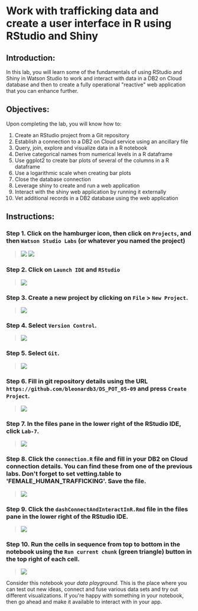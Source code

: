 # Work with trafficking data and create a user interface in R using RStudio and Shiny

## Introduction:

In this lab, you will learn some of the fundamentals of using RStudio and Shiny in Watson Studio to work and interact with data in a DB2 on Cloud database and then to create a fully operational "reactive" web application that you can enhance further.

## Objectives:

Upon completing the lab, you will know how to:

1. Create an RStudio project from a Git repository
1. Establish a connection to a DB2 on Cloud service using an ancillary file
1. Query, join, explore and visualize data in a R notebook
1. Derive categorical names from numerical levels in a R dataframe
1. Use ggplot2 to create bar plots of several of the columns in a R dataframe
1. Use a logarithmic scale when creating bar plots
1. Close the database connection
1. Leverage shiny to create and run a web application
1. Interact with the shiny web application by running it externally
1. Vet additional records in a DB2 database  using the web application


## Instructions:

### Step 1.  Click on the hamburger icon, then click on `Projects`, and then `Watson Studio Labs` (or whatever you named the project)

> <img src="https://github.com/bleonardb3/DS_POT_02-07/blob/master/images/Navigation%20Selection.png"/>
> <img src="https://github.com/bleonardb3/DS_POT_02-07/blob/master/Lab-2/images/ClickonWatsonStudioLabs.png"/>

### Step 2. Click on `Launch IDE` and `RStudio`

> <img src="https://github.com/bleonardb3/DS_POT_02-07/blob/master/Lab-3/images/LaunchRStudio.png"/>

### Step 3.  Create a new project by clicking on `File` > `New Project`.

> <img src="https://raw.githubusercontent.com/Davin-IBM/Proof-of-Technology/master/DSX/Lab-3/images/RStudio-new-project.png"/>

### Step 4.  Select `Version Control`.
> <img src="https://raw.githubusercontent.com/Davin-IBM/Proof-of-Technology/master/DSX/Lab-3/images/RStudio-new-version-control-project.png"/>

### Step 5.  Select `Git`.
> <img src="https://raw.githubusercontent.com/Davin-IBM/Proof-of-Technology/master/DSX/Lab-3/images/RStudio-select-git-project.png"/>

### Step 6.  Fill in git repository details using the URL `https://github.com/bleonardb3/DS_POT_05-09` and press `Create Project`.
> <img src="https://github.com/bleonardb3/DS_POT_02-07/blob/master/Lab-3/images/DS_Repository.png"/>

### Step 7.  In the files pane in the lower right of the RStudio IDE, click `Lab-7`.
> <img src="https://github.com/bleonardb3/DS_POT_02-07/blob/master/Lab-3/images/Click_Lab-3.png"/>

### Step 8.  Click the `connection.R` file and fill in your DB2 on Cloud connection details.   You can find these from one of the previous labs.   Don't forget to set vetting.table to 'FEMALE_HUMAN_TRAFFICKING'.   Save the file.
> <img src="https://github.com/bleonardb3/DS_POT_02-07/blob/master/Lab-3/images/RStudio-lab3-connection.png"/>

### Step 9.  Click the `dashConnectAndInteractInR.Rmd` file in the files pane in the lower right of the RStudio IDE. 
> <img src="https://github.com/bleonardb3/DS_POT_02-07/blob/master/Lab-3/images/RStudio-lab3-files.png"/>

### Step 10. Run the cells in sequence from top to bottom in the notebook using the `Run current chunk` (green triangle) button in the top right of each cell.
> <img src="https://github.com/bleonardb3/DS_POT_02-07/blob/master/Lab-3/images/RStudio-lab3-notebook.png"/>

Consider this notebook your *data playground*.  This is the place where you can test out new ideas, connect and fuse various data sets and try out different visualizations.  If you're happy with something in your notebook, then go ahead and make it available to interact with in your app.


